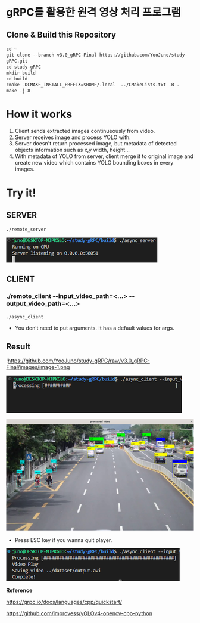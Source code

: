 # gRPC를 활용한 원격 영상 처리 프로그램

## **Clone & Build this Repository**

```
cd ~
git clone --branch v3.0_gRPC-Final https://github.com/YooJuno/study-gRPC.git
cd study-gRPC
mkdir build
cd build
cmake -DCMAKE_INSTALL_PREFIX=$HOME/.local  ../CMakeLists.txt -B .
make -j 8
```

# **How it works**
1. Client sends extracted images continueously from video.
2. Server receives image and process YOLO with.
3. Server doesn't return processed image, but metadata of detected objects information such as x,y width, height...
4. With metadata of YOLO from server, client merge it to original image and create new video which contains YOLO bounding boxes in every images.

# **Try it!**

## **SERVER**

```bash
./remote_server
```

![image.png](images/image-4.png)

## **CLIENT**

### **./remote_client    --input_video_path=<…>     --output_video_path=<…>**

```
./async_client
```

- You don’t need to put arguments. It has a default values for args.

## Result

!https://github.com/YooJuno/study-gRPC/raw/v3.0_gRPC-Final/images/image-1.png

![image.png](images/image-2.png)

![image.png](images/image-1.png)
- Press ESC key if you wanna quit player.

![image.png](images/image-3.png)



**Reference**

https://grpc.io/docs/languages/cpp/quickstart/

https://github.com/improvess/yOLOv4-opencv-cpp-python
